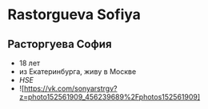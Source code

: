# Rastorgueva Sofiya
## Расторгуева София 

* 18 лет 
* из Екатеринбурга, живу в Москве
* *HSE*
* ![https://vk.com/sonyarstrgv?z=photo152561909_456239689%2Fphotos152561909]
